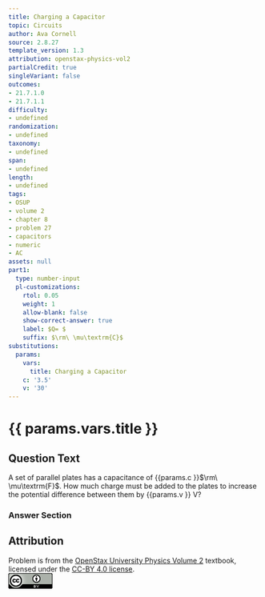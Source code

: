 ```yaml
---
title: Charging a Capacitor
topic: Circuits
author: Ava Cornell
source: 2.8.27
template_version: 1.3
attribution: openstax-physics-vol2
partialCredit: true
singleVariant: false
outcomes:
- 21.7.1.0
- 21.7.1.1
difficulty:
- undefined
randomization:
- undefined
taxonomy:
- undefined
span:
- undefined
length:
- undefined
tags:
- OSUP
- volume 2
- chapter 8
- problem 27
- capacitors
- numeric
- AC
assets: null
part1:
  type: number-input
  pl-customizations:
    rtol: 0.05
    weight: 1
    allow-blank: false
    show-correct-answer: true
    label: $Q= $
    suffix: $\rm\ \mu\textrm{C}$
substitutions:
  params:
    vars:
      title: Charging a Capacitor
    c: '3.5'
    v: '30'
---
```

# {{ params.vars.title }}

## Question Text

A set of parallel plates has a capacitance of {{params.c }}$\rm\ \mu\textrm{F}$. How much charge must be added to the plates to increase the potential difference between them by {{params.v }}$\textrm{ V}$?

### Answer Section

## Attribution

Problem is from the [OpenStax University Physics Volume 2](https://openstax.org/details/books/university-physics-volume-2) textbook, licensed under the [CC-BY 4.0 license](https://creativecommons.org/licenses/by/4.0/).<br>![Image representing the Creative Commons 4.0 BY license.](https://raw.githubusercontent.com/firasm/bits/master/by.png)